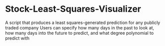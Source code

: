# Stock-Least-Squares-Visualizer
A script that produces a least squares-generated prediction for any publicly traded company
Users can specify how many days in the past to look at, how many days into the future to predict, and what degree polynomial to predict with
